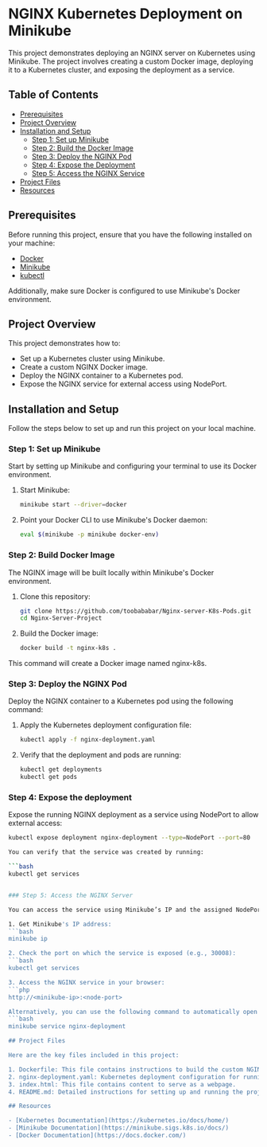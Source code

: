 # NGINX Kubernetes Deployment on Minikube

This project demonstrates deploying an NGINX server on Kubernetes using Minikube. The project involves creating a custom Docker image, deploying it to a Kubernetes cluster, and exposing the deployment as a service.

## Table of Contents
- [Prerequisites](#prerequisites)
- [Project Overview](#project-overview)
- [Installation and Setup](#installation-and-setup)
  - [Step 1: Set up Minikube](#step-1-set-up-minikube)
  - [Step 2: Build the Docker Image](#step-2-build-the-docker-image)
  - [Step 3: Deploy the NGINX Pod](#step-3-deploy-the-nginx-pod)
  - [Step 4: Expose the Deployment](#step-4-expose-the-deployment)
  - [Step 5: Access the NGINX Service](#step-5-access-the-nginx-service)
- [Project Files](#project-files)
- [Resources](#resources)

## Prerequisites

Before running this project, ensure that you have the following installed on your machine:
- [Docker](https://docs.docker.com/get-docker/)
- [Minikube](https://minikube.sigs.k8s.io/docs/start/)
- [kubectl](https://kubernetes.io/docs/tasks/tools/install-kubectl/)

Additionally, make sure Docker is configured to use Minikube's Docker environment.

## Project Overview

This project demonstrates how to:
- Set up a Kubernetes cluster using Minikube.
- Create a custom NGINX Docker image.
- Deploy the NGINX container to a Kubernetes pod.
- Expose the NGINX service for external access using NodePort.

## Installation and Setup

Follow the steps below to set up and run this project on your local machine.

### Step 1: Set up Minikube

Start by setting up Minikube and configuring your terminal to use its Docker environment.

1. Start Minikube:
   ```bash
   minikube start --driver=docker
   
2. Point your Docker CLI to use Minikube's Docker daemon:
   ```bash
   eval $(minikube -p minikube docker-env)

### Step 2: Build Docker Image

The NGINX image will be built locally within Minikube's Docker environment.

1. Clone this repository:
   ```bash
   git clone https://github.com/toobababar/Nginx-server-K8s-Pods.git
   cd Nginx-Server-Project

2. Build the Docker image:
   ```bash
   docker build -t nginx-k8s .

This command will create a Docker image named nginx-k8s.

### Step 3: Deploy the NGINX Pod

Deploy the NGINX container to a Kubernetes pod using the following command:

1. Apply the Kubernetes deployment configuration file:
   ```bash
   kubectl apply -f nginx-deployment.yaml

2. Verify that the deployment and pods are running:
   ```bash
   kubectl get deployments
   kubectl get pods

### Step 4: Expose the deployment

Expose the running NGINX deployment as a service using NodePort to allow external access:
```bash
kubectl expose deployment nginx-deployment --type=NodePort --port=80

You can verify that the service was created by running:

```bash
kubectl get services


### Step 5: Access the NGINX Server

You can access the service using Minikube’s IP and the assigned NodePort.

1. Get Minikube's IP address:
```bash
minikube ip

2. Check the port on which the service is exposed (e.g., 30008):
```bash
kubectl get services

3. Access the NGINX service in your browser:
```php
http://<minikube-ip>:<node-port>

Alternatively, you can use the following command to automatically open the service in your browser:
```bash
minikube service nginx-deployment

## Project Files

Here are the key files included in this project:

1. Dockerfile: This file contains instructions to build the custom NGINX Docker image.
2. nginx-deployment.yaml: Kubernetes deployment configuration for running the NGINX pod.
3. index.html: This file contains content to serve as a webpage.
4. README.md: Detailed instructions for setting up and running the project.

## Resources

- [Kubernetes Documentation](https://kubernetes.io/docs/home/)
- [Minikube Documentation](https://minikube.sigs.k8s.io/docs/)
- [Docker Documentation](https://docs.docker.com/)



